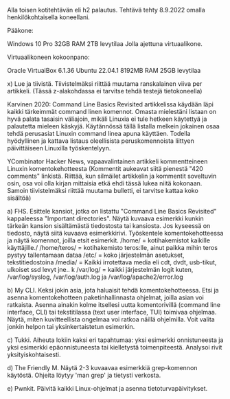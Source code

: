 Alla toisen kotitehtävän eli h2 palautus. Tehtävä tehty 8.9.2022 omalla henkilökohtaisella koneellani.


Pääkone:

Windows 10 Pro 32GB RAM 2TB levytilaa Jolla ajettuna virtuaalikone.

Virtuaalikoneen kokoonpano:

Oracle VirtualBox 6.1.36 
Ubuntu 22.04.1 
8192MB RAM 
25GB levytilaa

x) Lue ja tiivistä. Tiivistelmäksi riittää muutama ranskalainen viiva per artikkeli. (Tässä z-alakohdassa ei tarvitse tehdä testejä tietokoneella)

Karvinen 2020: Command Line Basics Revisited
artikkelissa käydään läpi kaikki tärkeimmät command linen komennot. Omasta mielestäni listaan on hyvä palata tasaisin väliajoin, mikäli Linuxia ei tule hetkeen käytettyä ja palautetta mieleen käskyjä. Käytännössä tällä listalla melkein jokainen osaa tehdä perusasiat Linuxin command linea apuna käyttäen. Todella hyödyllinen ja kattava listaus oleellisista peruskomennoista liittyen päivittäiseen Linuxilla työskentelyyn.

YCombinator Hacker News, vapaavalintainen artikkeli kommentteineen Linuxin komentokehotteesta (Kommentit aukeavat siitä pienestä "420 comments" linkistä. Riittää, kun silmäilet artikkelin ja kommentit soveltuvin osin, osa voi olla kirjan mittaisia etkä ehdi tässä lukea niitä kokonaan. Samoin tiivistelmäksi riittää muutama bulletti, ei tarvitse kattaa koko sisältöä)

a) FHS. Esittele kansiot, jotka on listattu "Command Line Basics Revisited" kappaleessa "Important directories". Näytä kuvaava esimerkki kunkin tärkeän kansion sisältämästä tiedostosta tai kansiosta. Jos kyseessä on tiedosto, näytä siitä kuvaava esimerkkirivi. Työskentele komentokehotteessa ja näytä komennot, joilla etsit esimerkit.
/home/ = kotihakemistot kaikille käyttäjille./
/home/teros/ = kotihakemisto teros:lle, ainut paikka mihin teros pystyy tallentamaan dataa
/etc/  = koko järjestelmän asetukset, tekstitiedostoina
/media/  =	Kaikki irrotettava media eli cdt, dvdt, usb-tikut, ulkoiset ssd levyt jne.. k 
/var/log/  = kaikki järjestelmän logit kuten, /var/log/syslog, /var/log/auth.log ja /var/log/apache2/error.log



b) My CLI. Keksi jokin asia, jota haluaisit tehdä komentokehotteessa. Etsi ja asenna komentokehotteen paketinhallinnasta ohjelmat, joilla asian voi ratkaista. Asenna ainakin kolme itsellesi uutta komentorivillä (command line interface, CLI) tai tekstitilassa (text user interface, TUI) toimivaa ohjelmaa. Näytä, miten kuvitteellista ongelmaa voi ratkoa näillä ohjelmilla. Voit valita jonkin helpon tai yksinkertaistetun esimerkin.

c) Tukki. Aiheuta lokiin kaksi eri tapahtumaa: yksi esimerkki onnistuneesta ja yksi esimerkki epäonnistuneesta tai kielletystä toimenpiteestä. Analysoi rivit yksityiskohtaisesti.

d) The Friendly M. Näytä 2-3 kuvaavaa esimerkkiä grep-komennon käytöstä. Ohjeita löytyy 'man grep' ja tietysti verkosta.

e) Pwnkit. Päivitä kaikki Linux-ohjelmat ja asenna tietoturvapäivitykset.
